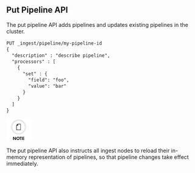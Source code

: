 ## Put Pipeline API

The put pipeline API adds pipelines and updates existing pipelines in the cluster.
    
    
    PUT _ingest/pipeline/my-pipeline-id
    {
      "description" : "describe pipeline",
      "processors" : [
        {
          "set" : {
            "field": "foo",
            "value": "bar"
          }
        }
      ]
    }

![Note](images/icons/note.png)

The put pipeline API also instructs all ingest nodes to reload their in-memory representation of pipelines, so that pipeline changes take effect immediately.
